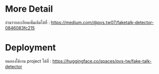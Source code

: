 # More Detail
อ่านรายละเอียดเพิ่มเติมได้ที่ : https://medium.com/@pvs.tw07/faketalk-detector-0846083fc215

# Deployment 
ทดลองใช้งาน project ได้ที่ : https://huggingface.co/spaces/pvs-tw/fake-talk-detector
